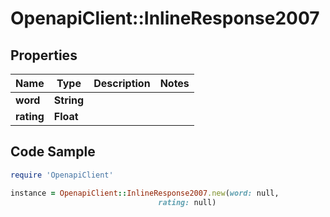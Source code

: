 # OpenapiClient::InlineResponse2007

## Properties

Name | Type | Description | Notes
------------ | ------------- | ------------- | -------------
**word** | **String** |  | 
**rating** | **Float** |  | 

## Code Sample

```ruby
require 'OpenapiClient'

instance = OpenapiClient::InlineResponse2007.new(word: null,
                                 rating: null)
```


